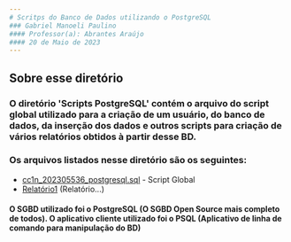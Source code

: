 ```yaml
---
# Scritps do Banco de Dados utilizando o PostgreSQL
### Gabriel Manoeli Paulino                                      
#### Professor(a): Abrantes Araújo
#### 20 de Maio de 2023
---
```

## Sobre esse diretório
### O diretório 'Scripts PostgreSQL' contém o arquivo do script global utilizado para a criação de um usuário, do banco de dados, da inserção dos dados e outros scripts para criação de vários relatórios obtidos à partir desse BD. 

### Os arquivos listados nesse diretório são os seguintes:

- [cc1n_202305536_postgresql.sql](https://github.com/GabrielmPaulino/uvv_bd1_cc1n/blob/main/pset1/Scripts%20PostgreSQL/cc1n_202305536_postgresql.sql) - Script Global
- [Relatório1](...) (Relatório...)

#### O SGBD utilizado foi o PostgreSQL (O SGBD Open Source mais completo de todos). O aplicativo cliente utilizado foi o PSQL (Aplicativo de linha de comando para manipulação do BD)

